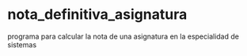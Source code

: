 # nota_definitiva_asignatura
programa para calcular la nota de una asignatura en la especialidad de sistemas
